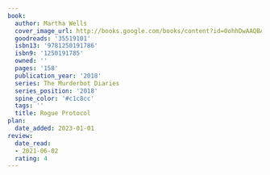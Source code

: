 ```yaml
---
book:
  author: Martha Wells
  cover_image_url: http://books.google.com/books/content?id=0ohhDwAAQBAJ&printsec=frontcover&img=1&zoom=1&edge=curl&source=gbs_api
  goodreads: '35519101'
  isbn13: '9781250191786'
  isbn9: '1250191785'
  owned: ''
  pages: '158'
  publication_year: '2018'
  series: The Murderbot Diaries
  series_position: '2018'
  spine_color: '#c1c8cc'
  tags: ''
  title: Rogue Protocol
plan:
  date_added: 2023-01-01
review:
  date_read:
  - 2021-06-02
  rating: 4
---
```

